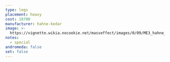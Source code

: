```yaml
---
type: legs
placement: heavy
cost: 18700
manufacturer: hahne-kedar
image: >-
  https://vignette.wikia.nocookie.net/masseffect/images/0/09/ME3_hahne_kedar_legs.png/revision/latest/scale-to-width-down/100?cb=20120314172009
notes:
  - special
andromeda: false
set: false
---
```

